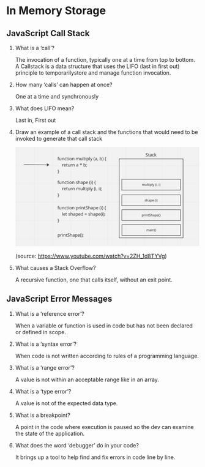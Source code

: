 # In Memory Storage

## JavaScript Call Stack

1. What is a ‘call’?

    The invocation of a function, typically one at a time from top to bottom. A Callstack is a data structure that uses the LIFO (last in first out)  principle to temporarilystore and manage function invocation.

2. How many ‘calls’ can happen at once?

    One at a time and synchronously

3. What does LIFO mean?

    Last in, First out

4. Draw an example of a call stack and the functions that would need to be invoked to generate that call stack

    <img src="./callstack.png" alt="example of call stack" title="Call Stack Example">

    (source: https://www.youtube.com/watch?v=2ZH_1d8TYVg)

5. What causes a Stack Overflow?

    A recursive function, one that calls itself, without an exit point.

## JavaScript Error Messages

1. What is a ‘reference error’?

    When a variable or function is used in code but has not been declared or defined in scope.

2. What is a ‘syntax error’?

    When code is not written according to rules of a programming language.

3. What is a ‘range error’?

    A value is not within an acceptable range like in an array.

4. What is a ‘type error’?

    A value is not of the expected data type.

5. What is a breakpoint?

    A point in the code where execution is paused so the dev can examine the state of the application.

6. What does the word ‘debugger’ do in your code?

    It brings up a tool to help find and fix errors in code line by line.
